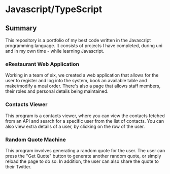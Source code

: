 # Javascript/TypeScript
## Summary
This repository is a portfolio of my best code written in the Javascript programming language. It consists of projects I have completed, during uni and in my own time - while learning Javascript.

### eRestaurant Web Application
Working in a team of six, we created a web application that allows for the user to register and log into the system, book an available table and make/modify a meal order. There's also a page that allows staff members, their roles and personal details being maintained.

### Contacts Viewer
This program is a contacts viewer, where you can view the contacts fetched from an API and search for a specific user from the list of contacts. You can also view extra details of a user, by clicking on the row of the user.

### Random Quote Machine
This program involves generating a random quote for the user. The user can press the "Get Quote" button to generate another random quote, or simply reload the page to do so. In addition, the user can also share the quote to their Twitter.
